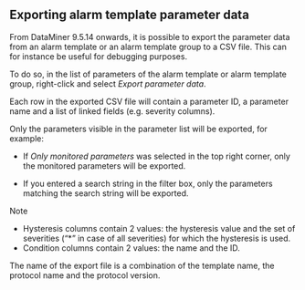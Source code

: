 ## Exporting alarm template parameter data

From DataMiner 9.5.14 onwards, it is possible to export the parameter data from an alarm template or an alarm template group to a CSV file. This can for instance be useful for debugging purposes.

To do so, in the list of parameters of the alarm template or alarm template group, right-click and select *Export parameter data*.

Each row in the exported CSV file will contain a parameter ID, a parameter name and a list of linked fields (e.g. severity columns).

Only the parameters visible in the parameter list will be exported, for example:

- If *Only monitored parameters* was selected in the top right corner, only the monitored parameters will be exported.

- If you entered a search string in the filter box, only the parameters matching the search string will be exported.

> [!NOTE]
> -  Hysteresis columns contain 2 values: the hysteresis value and the set of severities (“\*” in case of all severities) for which the hysteresis is used.
> -  Condition columns contain 2 values: the name and the ID.

The name of the export file is a combination of the template name, the protocol name and the protocol version.
